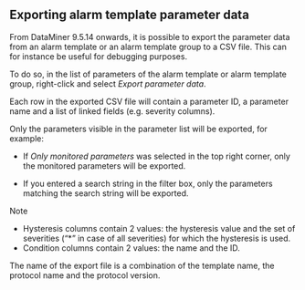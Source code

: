 ## Exporting alarm template parameter data

From DataMiner 9.5.14 onwards, it is possible to export the parameter data from an alarm template or an alarm template group to a CSV file. This can for instance be useful for debugging purposes.

To do so, in the list of parameters of the alarm template or alarm template group, right-click and select *Export parameter data*.

Each row in the exported CSV file will contain a parameter ID, a parameter name and a list of linked fields (e.g. severity columns).

Only the parameters visible in the parameter list will be exported, for example:

- If *Only monitored parameters* was selected in the top right corner, only the monitored parameters will be exported.

- If you entered a search string in the filter box, only the parameters matching the search string will be exported.

> [!NOTE]
> -  Hysteresis columns contain 2 values: the hysteresis value and the set of severities (“\*” in case of all severities) for which the hysteresis is used.
> -  Condition columns contain 2 values: the name and the ID.

The name of the export file is a combination of the template name, the protocol name and the protocol version.
